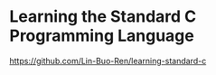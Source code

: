 # Learning the Standard C Programming Language
<https://github.com/Lin-Buo-Ren/learning-standard-c>
